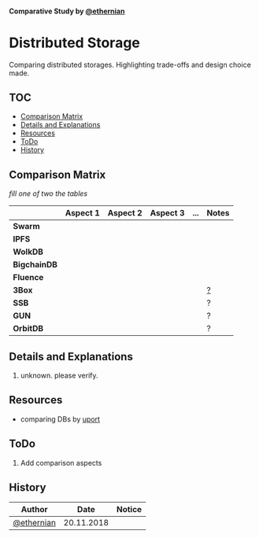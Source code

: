 #### Comparative Study by [@ethernian](https://ethereum-magicians.org/u/ethernian/)
#  Distributed Storage

Comparing distributed storages.
Highlighting trade-offs and design choice made.  

## TOC
* [Comparison Matrix](#comparison-matrix) 
* [Details and Explanations](#Details-and-Explanations)
* [Resources](#resources)
* [ToDo](#todo)
* [History](#history)
## Comparison Matrix
_fill one of two the tables_

|                | Aspect 1 | Aspect 2 | Aspect 3 | ... | Notes |  
|----------------|----------|----------|----------|-----|-------|
|**Swarm**       |          |          |          |     |       |
|**IPFS**        |          |          |          |     |       |
|**WolkDB**      |          |          |          |     |       |
|**BigchainDB**  |          |          |          |     |       |
|**Fluence**     |          |          |          |     |       |
| **3Box**       |          |          |          |     |  [?](#unknownItem)     |
| **SSB**        |          |          |          |     |  ?     |
| **GUN**        |          |          |          |     |  ?     |
| **OrbitDB**    |          |          |          |     |  ?     |



## Details and Explanations
1. <a name="unknownItem"></a> unknown. please verify.  

## Resources
* comparing DBs by [uport](https://github.com/uport-project/3box/issues/351)

## ToDo
1. Add comparison aspects

## History

| Author     | Date | Notice |
|------------|------|--------|
|[@ethernian](https://ethereum-magicians.org/u/ethernian)| 20.11.2018| | created initial version |     


